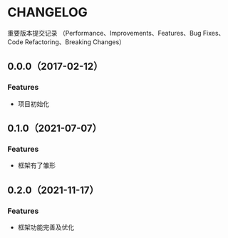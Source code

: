# CHANGELOG

重要版本提交记录
（Performance、Improvements、Features、Bug Fixes、Code Refactoring、Breaking Changes）                   

## 0.0.0（2017-02-12）


### Features

* 项目初始化

## 0.1.0（2021-07-07）


### Features

* 框架有了雏形

## 0.2.0（2021-11-17）


### Features

* 框架功能完善及优化

